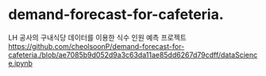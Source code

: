 # demand-forecast-for-cafeteria.
LH 공사의 구내식당 데이터를 이용한 식수 인원 예측 프로젝트
https://github.com/cheolsoonP/demand-forecast-for-cafeteria./blob/ae7085b9d052d9a3c63da11ae85dd6267d79cdff/dataScience.ipynb
